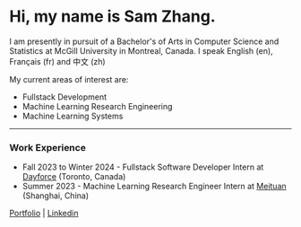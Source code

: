 # Hi, my name is Sam Zhang.

I am presently in pursuit of a Bachelor's of Arts in Computer Science and Statistics at McGill University in Montreal, Canada.
I speak English (en), Français (fr) and 中文 (zh)

My current areas of interest are:
- Fullstack Development
- Machine Learning Research Engineering
- Machine Learning Systems 

---
### Work Experience
- Fall 2023 to Winter 2024 - Fullstack Software Developer Intern at [Dayforce](https://www.dayforce.com/) (Toronto, Canada)
- Summer 2023 - Machine Learning Research Engineer Intern at [Meituan](https://about.meituan.com/) (Shanghai, China)



<!-- <p align="center"> -->
<!-- ![giphy](https://user-images.githubusercontent.com/112342947/211696244-99ea8b58-8605-496d-9046-6fd395437628.gif) -->
<!-- <p align="center"> -->

<!-- [![Top Langs](https://github-readme-stats.vercel.app/api/top-langs/?username=samzhang02&hide=tex,html,css,shell)](https://github.com/anuraghazra/github-readme-stats) -->

<a href="https://cs.mcgill.ca/~szhang139">Portfolio</a> | <a href="https://www.linkedin.com/in/zhang-sam/">Linkedin</a>
